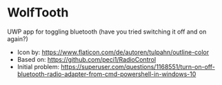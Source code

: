 # WolfTooth
UWP app for toggling bluetooth (have you tried switching it off and on again?)


- Icon by:  https://www.flaticon.com/de/autoren/tulpahn/outline-color
- Based on: https://github.com/peci1/RadioControl
- Initial problem: https://superuser.com/questions/1168551/turn-on-off-bluetooth-radio-adapter-from-cmd-powershell-in-windows-10